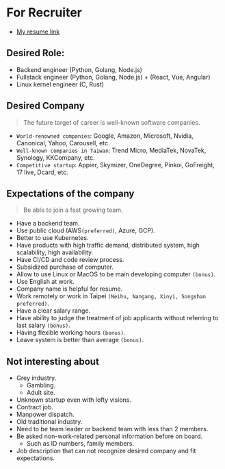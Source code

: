 # For Recruiter

* [My resume link](https://docs.google.com/document/d/1K4j3Dh8L4-QRS11P3B_7Wf8TJLGCUCPN4VEQyjbEzbU/edit)

## Desired Role:
* Backend engineer (Python, Golang, Node.js)
* Fullstack engineer (Python, Golang, Node.js) + (React, Vue, Angular)
* Linux kernel engineer (C, Rust)

## Desired Company
> The future target of career is well-known software companies.
* `World-renowned companies`: Google, Amazon, Microsoft, Nvidia, Canonical, Yahoo, Carousell, etc.
* `Well-known companies in Taiwan`: Trend Micro, MediaTek, NovaTek, Synology, KKCompany, etc.
* `Competitive startup`: Appier, Skymizer, OneDegree, Pinkoi, GoFreight, 17 live, Dcard, etc.

## Expectations of the company
> Be able to join a fast growing team.
* Have a backend team.
* Use public cloud (AWS`(preferred)`, Azure, GCP).
* Better to use Kubernetes.
* Have products with high traffic demand, distributed system, high scalability, high availability.
* Have CI/CD and code review process.
* Subsidized purchase of computer.
* Allow to use Linux or MacOS to be main developing computer `(bonus)`.
* Use English at work.
* Company name is helpful for resume.
* Work remotely or work in Taipei `(Neihu, Nangang, Xinyi, Songshan preferred)`.
* Have a clear salary range.
* Have ability to judge the treatment of job applicants without referring to last salary `(bonus)`.
* Having flexible working hours `(bonus)`.
* Leave system is better than average `(bonus)`.

## Not interesting about
* Grey industry.
    * Gambling.
    * Adult site.
* Unknown startup even with lofty visions.
* Contract job.
* Manpower dispatch.
* Old traditional industry.
* Need to be team leader or backend team with less than 2 members.
* Be asked non-work-related personal information before on board.
    * Such as ID numbers, family members.
* Job description that can not recognize desired company and fit expectations.